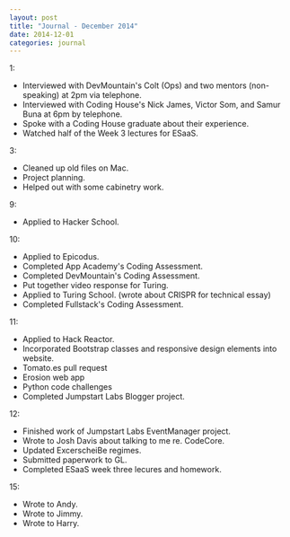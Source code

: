 ```yaml
---
layout: post
title: "Journal - December 2014"
date: 2014-12-01
categories: journal
---
```


1:
* Interviewed with DevMountain's Colt (Ops) and two mentors (non-speaking) at 2pm via telephone.
* Interviewed with Coding House's Nick James, Victor Som, and Samur Buna at 6pm by telephone.
* Spoke with a Coding House graduate about their experience.
* Watched half of the Week 3 lectures for ESaaS.

3:
* Cleaned up old files on Mac.
* Project planning.
* Helped out with some cabinetry work.

9:
+ Applied to Hacker School.

10:
+ Applied to Epicodus.
+ Completed App Academy's Coding Assessment.
+ Completed DevMountain's Coding Assessment.
+ Put together video response for Turing.
+ Applied to Turing School. (wrote about CRISPR for technical essay)
+ Completed Fullstack's Coding Assessment.

11:
+ Applied to Hack Reactor.
+ Incorporated Bootstrap classes and responsive design elements into website.
+ Tomato.es pull request
+ Erosion web app
+ Python code challenges
+ Completed Jumpstart Labs Blogger project.

12:
+ Finished work of Jumpstart Labs EventManager project.
+ Wrote to Josh Davis about talking to me re. CodeCore.
+ Updated ExcerscheiBe regimes.
+ Submitted paperwork to GL.
+ Completed ESaaS week three lecures and homework.

15:
+ Wrote to Andy.
+ Wrote to Jimmy.
+ Wrote to Harry.